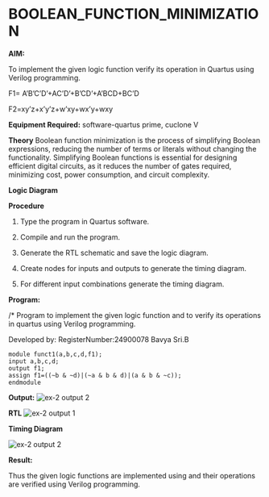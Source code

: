 # BOOLEAN_FUNCTION_MINIMIZATION

**AIM:**

To implement the given logic function verify its operation in Quartus using Verilog programming.

F1= A’B’C’D’+AC’D’+B’CD’+A’BCD+BC’D 

F2=xy’z+x’y’z+w’xy+wx’y+wxy

**Equipment Required:**
 software-quartus prime, cuclone V


**Theory**
Boolean function minimization is the process of simplifying Boolean expressions, reducing the number of terms or literals without changing the functionality. Simplifying Boolean functions is essential for designing efficient digital circuits, as it reduces the number of gates required, minimizing cost, power consumption, and circuit complexity.

**Logic Diagram**

**Procedure**

1.	Type the program in Quartus software.

2.	Compile and run the program.

3.	Generate the RTL schematic and save the logic diagram.

4.	Create nodes for inputs and outputs to generate the timing diagram.

5.	For different input combinations generate the timing diagram.


**Program:**

/* Program to implement the given logic function and to verify its operations in quartus using Verilog programming. 

Developed by: RegisterNumber:24900078 Bavya Sri.B

```
module funct1(a,b,c,d,f1);
input a,b,c,d;
output f1;
assign f1=((~b & ~d)|(~a & b & d)|(a & b & ~c));
endmodule
```

**Output:**
![ex-2 output 2](https://github.com/user-attachments/assets/f93f7435-79df-49f8-9d1a-9f72cc9de419)


**RTL**
![ex-2 output 1](https://github.com/user-attachments/assets/755662c4-526a-4d9c-9d16-936fedfbc4e6)


**Timing Diagram**

![ex-2 output 2](https://github.com/user-attachments/assets/a53eea57-b10e-4db4-9c08-0cde0095b9f9)


**Result:**

Thus the given logic functions are implemented using and their operations are verified using Verilog programming.

